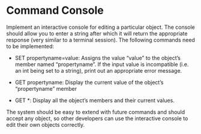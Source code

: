 # Command Console

Implement an interactive console for editing a particular object. The console should allow you to enter a string after which it will return the appropriate response (very similar to a terminal session). The following commands need to be implemented:

* SET propertyname=value: Assigns the value “value” to the object’s member named “propertyname”. If the input value is incompatible (i.e. an int being set to a string), print out an appropriate error message.

* GET propertyname: Display the current value of the object’s “propertyname” member

* GET *:  Display all the object’s members and their current values.

The system should be easy to extend with future commands and should accept any object, so other developers can use the interactive console to edit their own objects correctly.
